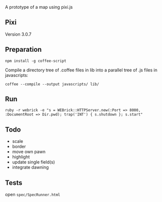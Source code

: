 A prototype of a map using pixi.js

Pixi
----

Version 3.0.7

Preparation
-----------

```
npm install -g coffee-script
```

Compile a directory tree of .coffee files in lib into a parallel tree of .js files in javascripts:
```
coffee --compile --output javascripts/ lib/
```

Run
---

```
ruby -r webrick -e "s = WEBrick::HTTPServer.new(:Port => 8000, :DocumentRoot => Dir.pwd); trap('INT') { s.shutdown }; s.start"
```

Todo
----

* scale
* border
* move own pawn
* highlight
* update single field(s)
* integrate dawning

Tests
-----

open ```spec/SpecRunner.html```
